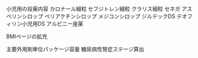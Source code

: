 小児用の投薬内容
  カロナール細粒
  セフジトレン細粒
  クラリス細粒
  セネガ
  アスベリンシロップ
  ペリアクチンシロップ
  メジコンシロップ
  ジルテックDS
  テオフィリン小児用DS
  アルピニー座薬

BMIページの拡充

主要外用剤単位パッケージ容量
糖尿病性腎症ステージ算出


